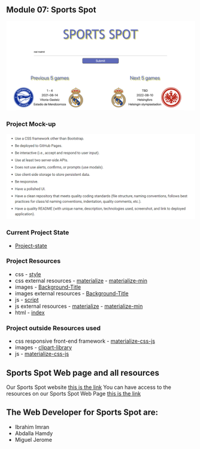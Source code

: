 ## Module 07: Sports Spot

![Sports-Spot-page1](./assets/images/ScreenShootMainPage1.png) 
<!-- ![Sports-Spot-page1](./assets/images/ScreenShootMainPage2.png)  -->

### Project Mock-up

![MOCK-UP](./assets/images/Project-Mock-Up.png)

### Current Project State

* [Project-state](https://github.com/abdallahamdy/sports-spot/issues)

### Project Resources
* css
        - [style](./assets/css/style.css)
* css external resources
        - [materialize](./assets/css/materialize.css)
        - [materialize-min](./assets/css/materialize.min.css)
* images
        - [Background-Title](./assets/images/8cGbezaXi.jpg)
* images external resources
        - [Background-Title](./assets/images/8cGbezaXi.jpg)
* js
        - [script]()
* js external resources
        - [materialize](./assets/js/materialize.js)
        - [materialize-min](./assets/js/materialize.min.js)
* html
        - [index](/index.html)

### Project outside Resources used
* css responsive front-end framework
        - [materialize-css-js](https://materializecss.com/)
* images
        - [clipart-library](http://clipart-library.com/clipart/8cGbezaXi.htm)
* js
        - [materialize-css-js](https://materializecss.com/)


## Sports Spot Web page and all resources

Our Sports Spot website [this is the link](https://github.io/abdallahamdy/sports-spot) 
You can have access to the resources on our Sports Spot Web Page [this is the link](https://github.com/abdallahamdy/sports-spot) 

## The Web Developer for Sports Spot are:

* Ibrahim Imran
* Abdalla Hamdy
* Miguel Jerome
